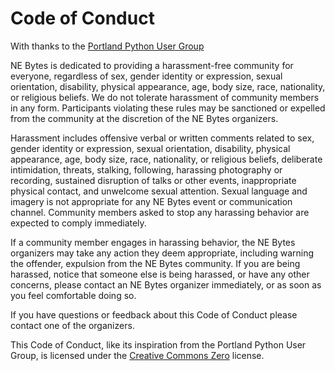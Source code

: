 # Code of Conduct 

With thanks to the [Portland Python User Group](https://www.meetup.com/pdxpython/pages/12061872/Code_of_Conduct/)

NE Bytes is dedicated to providing a harassment-free community for everyone, regardless of sex, gender identity or 
expression, sexual orientation, disability, physical appearance, age, body size, race, nationality, or religious 
beliefs. We do not tolerate harassment of community members in any form. Participants violating these rules may be 
sanctioned or expelled from the community at the discretion of the NE Bytes organizers.

Harassment includes offensive verbal or written comments related to sex, gender identity or expression, sexual 
orientation, disability, physical appearance, age, body size, race, nationality, or religious beliefs, deliberate 
intimidation, threats, stalking, following, harassing photography or recording, sustained disruption of talks or 
other events, inappropriate physical contact, and unwelcome sexual attention. Sexual language and imagery is not 
appropriate for any NE Bytes event or communication channel. Community members asked to stop any harassing behavior 
are expected to comply immediately.

If a community member engages in harassing behavior, the NE Bytes organizers may take any action they deem appropriate, 
including warning the offender, expulsion from the NE Bytes community. If you are being harassed, notice that someone 
else is being harassed, or have any other concerns, please contact an NE Bytes organizer immediately, or as soon as you 
feel comfortable doing so.

If you have questions or feedback about this Code of Conduct please contact one of the organizers.

This Code of Conduct, like its inspiration from the Portland Python User Group, is licensed under the [Creative Commons Zero](https://creativecommons.org/choose/zero/) license.
